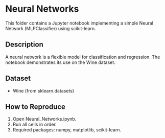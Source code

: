 # Neural Networks

This folder contains a Jupyter notebook implementing a simple Neural Network (MLPClassifier) using scikit-learn.

## Description
A neural network is a flexible model for classification and regression. The notebook demonstrates its use on the Wine dataset.

## Dataset
- Wine (from sklearn.datasets)

## How to Reproduce
1. Open Neural_Networks.ipynb.
2. Run all cells in order.
3. Required packages: numpy, matplotlib, scikit-learn.
